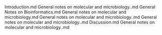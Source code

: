 Introduction.md
General notes on molecular and microbiology..md
General Notes on Bioinformatics.md
General notes on molecular and microbiology.md
General notes on molecular and microbiology..md
General notes on molecular and microbiology..md
Discussion.md
General notes on molecular and microbiology..md
